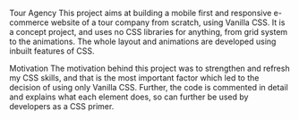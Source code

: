 Tour Agency
This project aims at building a mobile first and responsive e-commerce website of a tour company from scratch, using Vanilla CSS. It is a concept project, and uses no CSS libraries for anything, from grid system to the animations. The whole layout and animations are developed using inbuilt features of CSS.

Motivation
The motivation behind this project was to strengthen and refresh my CSS skills, and that is the most important factor which led to the decision of using only Vanilla CSS. Further, the code is commented in detail and explains what each element does, so can further be used by developers as a CSS primer.
